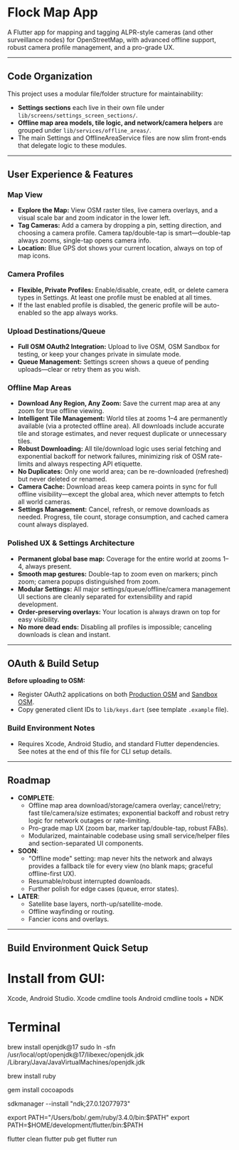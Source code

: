 # Flock Map App

A Flutter app for mapping and tagging ALPR-style cameras (and other surveillance nodes) for OpenStreetMap, with advanced offline support, robust camera profile management, and a pro-grade UX.

---

## Code Organization

This project uses a modular file/folder structure for maintainability:
- **Settings sections** each live in their own file under `lib/screens/settings_screen_sections/`.
- **Offline map area models, tile logic, and network/camera helpers** are grouped under `lib/services/offline_areas/`.
- The main Settings and OfflineAreaService files are now slim front-ends that delegate logic to these modules.

---

## User Experience & Features

### Map View
- **Explore the Map:** View OSM raster tiles, live camera overlays, and a visual scale bar and zoom indicator in the lower left.
- **Tag Cameras:** Add a camera by dropping a pin, setting direction, and choosing a camera profile. Camera tap/double-tap is smart—double-tap always zooms, single-tap opens camera info.
- **Location:** Blue GPS dot shows your current location, always on top of map icons.

### Camera Profiles
- **Flexible, Private Profiles:** Enable/disable, create, edit, or delete camera types in Settings. At least one profile must be enabled at all times.
- If the last enabled profile is disabled, the generic profile will be auto-enabled so the app always works.

### Upload Destinations/Queue
- **Full OSM OAuth2 Integration:** Upload to live OSM, OSM Sandbox for testing, or keep your changes private in simulate mode.
- **Queue Management:** Settings screen shows a queue of pending uploads—clear or retry them as you wish.

### Offline Map Areas
- **Download Any Region, Any Zoom:** Save the current map area at any zoom for true offline viewing.
- **Intelligent Tile Management:** World tiles at zooms 1–4 are permanently available (via a protected offline area). All downloads include accurate tile and storage estimates, and never request duplicate or unnecessary tiles.
- **Robust Downloading:** All tile/download logic uses serial fetching and exponential backoff for network failures, minimizing risk of OSM rate-limits and always respecting API etiquette.
- **No Duplicates:** Only one world area; can be re-downloaded (refreshed) but never deleted or renamed.
- **Camera Cache:** Download areas keep camera points in sync for full offline visibility—except the global area, which never attempts to fetch all world cameras.
- **Settings Management:** Cancel, refresh, or remove downloads as needed. Progress, tile count, storage consumption, and cached camera count always displayed.

### Polished UX & Settings Architecture
- **Permanent global base map:** Coverage for the entire world at zooms 1–4, always present.
- **Smooth map gestures:** Double-tap to zoom even on markers; pinch zoom; camera popups distinguished from zoom.
- **Modular Settings:** All major settings/queue/offline/camera management UI sections are cleanly separated for extensibility and rapid development.
- **Order-preserving overlays:** Your location is always drawn on top for easy visibility.
- **No more dead ends:** Disabling all profiles is impossible; canceling downloads is clean and instant.

---

## OAuth & Build Setup

**Before uploading to OSM:**
- Register OAuth2 applications on both [Production OSM](https://www.openstreetmap.org/oauth2/applications) and [Sandbox OSM](https://master.apis.dev.openstreetmap.org/oauth2/applications).
- Copy generated client IDs to `lib/keys.dart` (see template `.example` file).

### Build Environment Notes
- Requires Xcode, Android Studio, and standard Flutter dependencies. See notes at the end of this file for CLI setup details.

---

## Roadmap

- **COMPLETE**:  
  - Offline map area download/storage/camera overlay; cancel/retry; fast tile/camera/size estimates; exponential backoff and robust retry logic for network outages or rate-limiting.
  - Pro-grade map UX (zoom bar, marker tap/double-tap, robust FABs).
  - Modularized, maintainable codebase using small service/helper files and section-separated UI components.
- **SOON**:  
  - "Offline mode" setting: map never hits the network and always provides a fallback tile for every view (no blank maps; graceful offline-first UX).
  - Resumable/robust interrupted downloads.
  - Further polish for edge cases (queue, error states).
- **LATER**:
  - Satellite base layers, north-up/satellite-mode.
  - Offline wayfinding or routing.
  - Fancier icons and overlays.

---

## Build Environment Quick Setup

# Install from GUI:
Xcode, Android Studio.
Xcode cmdline tools
Android cmdline tools + NDK

# Terminal
brew install openjdk@17
sudo ln -sfn /usr/local/opt/openjdk@17/libexec/openjdk.jdk /Library/Java/JavaVirtualMachines/openjdk.jdk

brew install ruby

gem install cocoapods

sdkmanager --install "ndk;27.0.12077973"

export PATH="/Users/bob/.gem/ruby/3.4.0/bin:$PATH"
export PATH=$HOME/development/flutter/bin:$PATH

flutter clean
flutter pub get
flutter run
